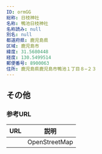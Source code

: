 ```yaml
---
ID: ormGG
総称: 日枝神社
名称: 鴨池日枝神社
名称読み: null
別名: null
都道府県: 鹿児島県
区域: 鹿児島市
緯度: 31.5680448
経度: 130.5499514
郵便番号: 8900063
住所: 鹿児島県鹿児島市鴨池１丁目８−２３
---
```


## その他

### 参考URL

| URL | 説明          |
| --- | ------------- |
|     | OpenStreetMap |
